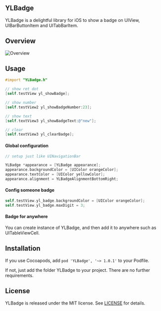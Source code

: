 ## YLBadge
YLBadge is a delightful library for iOS to show a badge on UIView, UIBarButtonItem and UITabBarItem.

## Overview
![Overview](./Sceenshots/sceenshots0.png)

## Usage
```objective-c
#import "YLBadge.h"

// show ret dot
[self.testView yl_showBadge];

// show number
[self.testView2 yl_showBadgeNumber:23];

// show text
[self.textView3 yl_showBadgeText:@"new"];

// clear
[self.textView3 yl_clearBadge];
```


#### Global configuration

```objective-c
// setup just like UINavigationBar

YLBadge *appearance = [YLBadge appearance];
appearance.backgroundColor = [UIColor orangeColor];
appearance.textColor = [UIColor yellowColor];
appearance.alignment = YLBadgeAlignmentBottomRight;

```



#### Config someone badge

```objective-c
self.testView.yl_badge.backgroundColor = [UIColor orangeColor];
self.testView.yl_badge.maxDigit = 3;
```



#### Badge for anywhere

You can create instance of YLBadge, and then add it to anywhere such as UITableViewCell.



## Installation

If you use Cocoapods, add `pod 'YLBadge', '~> 1.0.1'` to  your Podfile.

If not,  just add the folder YLBadge to your project. There are no further requirements.



## License

YLBadge is released under the MIT license. See [LICENSE](./LICENSE) for details.
